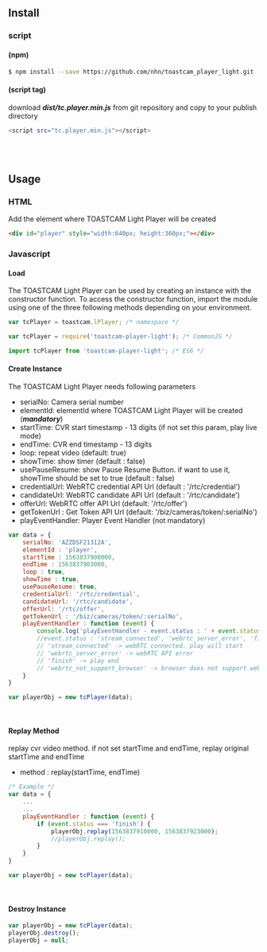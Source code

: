 ## Install

### script

#### (npm)

```sh
$ npm install --save https://github.com/nhn/toastcam_player_light.git
```

#### (script tag)

download ***dist/tc.player.min.js*** from git repository and copy to your publish directory

```sh
<script src="tc.player.min.js"></script>
```
 

<br>
<br>

## Usage

### HTML

Add the element where TOASTCAM Light Player will be created

``` html
<div id="player" style="width:640px; height:360px;"></div>
```

### Javascript
#### Load
The TOASTCAM Light Player can be used by creating an instance with the constructor function. To access the constructor function, import the module using one of the three following methods depending on your environment.

```javascript
var tcPlayer = toastcam.lPlayer; /* namespace */
```
```javascript
var tcPlayer = require('toastcam-player-light'); /* CommonJS */
```
```javascript
import tcPlayer from 'toastcam-player-light'; /* ES6 */
```

#### Create Instance

The TOASTCAM Light Player needs following parameters

 - serialNo: Camera serial number
 - elementId: elementId where TOASTCAM Light Player will be created (***mandatory***)
 - startTime: CVR start timestamp - 13 digits (if not set this param, play live mode)  
 - endTime: CVR end timestamp - 13 digits
 - loop: repeat video (default: true)
 - showTime: show timer (default : false)
 - usePauseResume: show Pause Resume Button. if want to use it, showTime should be set to true (default : false)
 - credentialUrl: WebRTC credential API Url (default : '/rtc/credential')
 - candidateUrl: WebRTC candidate API Url (default : '/rtc/candidate') 
 - offerUrl: WebRTC offer API Url (default: '/rtc/offer') 
 - getTokenUrl : Get Token API Url (default: '/biz/cameras/token/:serialNo')
 - playEventHandler: Player Event Handler (not mandatory)

```javascript
var data = {
    serialNo: 'AZZDSF21312A',
    elementId : 'player',
    startTime : 1563837900000,
    endTime : 1563837903000,
    loop : true,
    showTime : true,
    usePauseResume: true,
    credentialUrl: '/rtc/credential',
    candidateUrl: '/rtc/candidate',
    offerUrl: '/rtc/offer',
    getTokenUrl : '/biz/cameras/token/:serialNo',
    playEventHandler : function (event) {
        console.log('playEventHandler - event.status : ' + event.status);
        //event.status : 'stream_connected', 'webrtc_server_error', 'finish', 'webrtc_not_support_browser'
        // 'stream_connected' -> webRTC connected. play will start
        // 'webrtc_server_error' -> webRTC API error
        // 'finish' -> play end
        // 'webrtc_not_support_browser' -> browser does not support webrtc
    }
}

var playerObj = new tcPlayer(data);
```

<br>

#### Replay Method

replay cvr video method. if not set startTime and endTime, replay original startTime and endTime 

 - method : replay(startTime, endTime)

```javascript
/* Example */
var data = {
    ...
    ...
    playEventHandler : function (event) {
        if (event.status === 'finish') {
            playerObj.replay(1563837910000, 1563837923000);
            //playerObj.replay();
        }
    }
}

var playerObj = new tcPlayer(data);
```

<br>

#### Destroy Instance

```javascript
var playerObj = new tcPlayer(data);
playerObj.destroy();
playerObj = null;
```


